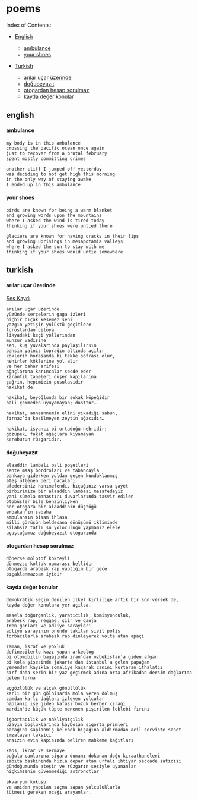 # poems

Index of Contents:

* [English](#english)
  * [ambulance](#ambulance)
  * [your shoes](#your-shoes)
  
* [Turkish](#turkish)
  * [arılar uçar üzerinde](#arılar-uçar-üzerinde)
  * [doğubeyazıt](#doğubeyazıt)
  * [otogardan hesap sorulmaz](#otogardan-hesap-sorulmaz)
  * [kayda değer konular](#kayda-değer-konular)

## english

#### ambulance

```
my body is in this ambulance
crossing the pacific ocean once again
just to recover from a brutal february
spent mostly committing crimes

another cliff I jumped off yesterday
was deciding to not get high this morning
in the only way of staying awake
I ended up in this ambulance
```

#### your shoes

```
birds are known for being a warm blanket
and growing words upon the mountains
where I asked the wind is tired today
thinking if your shoes were untied there

glaciers are known for having cracks in their lips
and growing uprisings in mesapotamia valleys
where I asked the sun to stay with me
thinking if your shoes would untie somewhere
```

## turkish

#### arılar uçar üzerinde

[Ses Kaydı](https://www.youtube.com/watch?v=nhocThq2jus)

```
arılar uçar üzerinde
yüzünde serçelerin gaga izleri
hiçbir bıçak kesemez seni
yazgın yetişir yolüstü geçitlere
toroslardan ciloya
likyadaki keçi yollarından
munzur vadisine
sen, kuş yuvalarında paylaşılırsın
bahsin yalnız toprağın altında açılır
köklerin horasanda bi tekke sofrası olur,
nehirler köklerine yol alır
ve her bahar arifesi
ağaçlarına karıncalar secde eder
karanfil taneleri düşer kapılarına
çağrın, hepimizin pusulasıdır
hakikat de.

hakikat, beyoğlunda bir sokak köpeğidir
bali çekmeden uyuyamayan; dosttur…

hakikat, anneannemin elini yıkadığı sabun,
fırnaz’da kesilmeyen zeytin ağacıdır…

hakikat, isyancı bi ortadoğu nehridir;
gözüpek, fakat ağaçlara kıyamayan
karaburun rüzgarıdır.
```

#### doğubeyazıt

```
alaaddin lambalı bali poşetleri
sahte maaş bordroları ve tabancayla
bankaya giderken yoldan geçen kundaklanmış
ateş üflenen peri bacaları
afedersiniz hanımefendi, bıçağınız varsa şayet
birbirimize bir alaaddin lambası mesafedeyiz
yani sümela manastırı duvarlarında tasvir edilen
otobüsler bile benzinliyken
her otogara bir alaaddinin düştüğü
erbakan'ın sabaha
ambulansın bisan ihlasa
milli görüşün beldesana dönüşümü ikliminde
silahsız tatlı su yoloculuğu yapmamız elele
uçuştuğumuz doğubeyazıt otogarında
```

#### otogardan hesap sorulmaz

```
dönerse molotof kokteyli
dönmezse koltuk numarası bellidir
otogarda arabesk rap yaptığım bir gece
bıçaklanmazsam iyidir
```

#### kayda değer konular

```
demokratik seçim denilen ilkel kirliliğe artık bir son versek de, kayda değer konulara yer açılsa.

mesela doğurganlık, yaratıcılık, komisyonculuk,
arabesk rap, reggae, şiir ve ganja
tren garları ve adliye sarayları
adliye sarayının önünde takılan sivil polis
torbacılarla arabesk rap dinleyerek volta atan apaçi

zaman, israf ve yokluk
definecilerle kazı yapan arkeolog
bi otomobilin bagajında iran'dan özbekistan'a giden afgan
bi kola şişesinde jakarta'dan istanbul'a gelen papağan
yemenden kayıkla somaliye kaçarak canını kurtaran ithalatçı
sırf daha serin bir yaz geçirmek adına orta afrikadan dersim dağlarına gelen turna

açgözlülük ve alçak gönüllülük
karlı bir gün gölhisarda mola veren dolmuş
camdan karlı dağları izleyen yolcular
haplanıp işe giden kafası bozuk berber çırağı
mardin'de küçük tüpte menemen pişirilen leblebi fırını

işportacılık ve nakliyatçılık
uzayın boşluklarında kaybolan sigorta primleri
bacağına saplanmış kelebek bıçağına aldırmadan acil serviste senet imzalayan taksici
ansızın evin kapısında beliren mahkeme kağıtları

kaos, ikrar ve sermaye
buğulu camlarına sigara dumanı dokunan doğu kıraathaneleri
zabıta baskınında hızla depar atan urfalı ihtiyar seccade satıcısı
gündoğumunda ateşin ve rüzgarın sesiyle uyananlar
hiçkimsenin güvenmediği astronotlar

akvaryum kokusu
ve aniden yapılan saçma sapan yolculuklarla
tütmesi gereken ocağı arayanlar.
```
